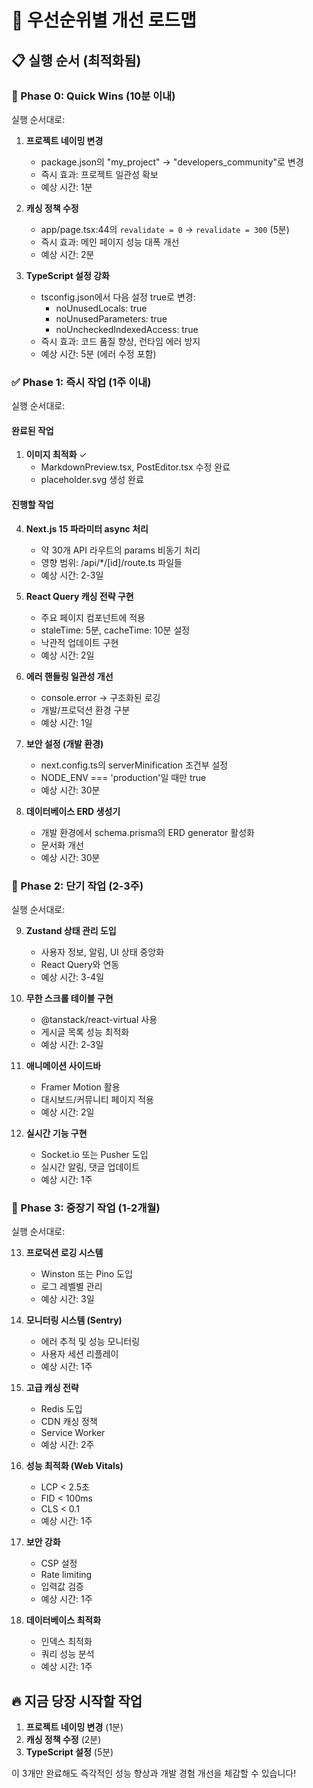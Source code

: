 # 🎯 우선순위별 개선 로드맵

## 📋 실행 순서 (최적화됨)

### 🚀 Phase 0: Quick Wins (10분 이내)
실행 순서대로:

1. **프로젝트 네이밍 변경**
   - package.json의 "my_project" → "developers_community"로 변경
   - 즉시 효과: 프로젝트 일관성 확보
   - 예상 시간: 1분

2. **캐싱 정책 수정**
   - app/page.tsx:44의 `revalidate = 0` → `revalidate = 300` (5분)
   - 즉시 효과: 메인 페이지 성능 대폭 개선
   - 예상 시간: 2분

3. **TypeScript 설정 강화**
   - tsconfig.json에서 다음 설정 true로 변경:
     - noUnusedLocals: true
     - noUnusedParameters: true
     - noUncheckedIndexedAccess: true
   - 즉시 효과: 코드 품질 향상, 런타임 에러 방지
   - 예상 시간: 5분 (에러 수정 포함)

### ✅ Phase 1: 즉시 작업 (1주 이내)
실행 순서대로:

#### 완료된 작업
1. **이미지 최적화** ✓
   - MarkdownPreview.tsx, PostEditor.tsx 수정 완료
   - placeholder.svg 생성 완료

#### 진행할 작업
4. **Next.js 15 파라미터 async 처리**
   - 약 30개 API 라우트의 params 비동기 처리
   - 영향 범위: /api/*/[id]/route.ts 파일들
   - 예상 시간: 2-3일

5. **React Query 캐싱 전략 구현**
   - 주요 페이지 컴포넌트에 적용
   - staleTime: 5분, cacheTime: 10분 설정
   - 낙관적 업데이트 구현
   - 예상 시간: 2일

6. **에러 핸들링 일관성 개선**
   - console.error → 구조화된 로깅
   - 개발/프로덕션 환경 구분
   - 예상 시간: 1일

7. **보안 설정 (개발 환경)**
   - next.config.ts의 serverMinification 조건부 설정
   - NODE_ENV === 'production'일 때만 true
   - 예상 시간: 30분

8. **데이터베이스 ERD 생성기**
   - 개발 환경에서 schema.prisma의 ERD generator 활성화
   - 문서화 개선
   - 예상 시간: 30분

### 📅 Phase 2: 단기 작업 (2-3주)
실행 순서대로:

9. **Zustand 상태 관리 도입**
   - 사용자 정보, 알림, UI 상태 중앙화
   - React Query와 연동
   - 예상 시간: 3-4일

10. **무한 스크롤 테이블 구현**
    - @tanstack/react-virtual 사용
    - 게시글 목록 성능 최적화
    - 예상 시간: 2-3일

11. **애니메이션 사이드바**
    - Framer Motion 활용
    - 대시보드/커뮤니티 페이지 적용
    - 예상 시간: 2일

12. **실시간 기능 구현**
    - Socket.io 또는 Pusher 도입
    - 실시간 알림, 댓글 업데이트
    - 예상 시간: 1주

### 🎯 Phase 3: 중장기 작업 (1-2개월)
실행 순서대로:

13. **프로덕션 로깅 시스템**
    - Winston 또는 Pino 도입
    - 로그 레벨별 관리
    - 예상 시간: 3일

14. **모니터링 시스템 (Sentry)**
    - 에러 추적 및 성능 모니터링
    - 사용자 세션 리플레이
    - 예상 시간: 1주

15. **고급 캐싱 전략**
    - Redis 도입
    - CDN 캐싱 정책
    - Service Worker
    - 예상 시간: 2주

16. **성능 최적화 (Web Vitals)**
    - LCP < 2.5초
    - FID < 100ms
    - CLS < 0.1
    - 예상 시간: 1주

17. **보안 강화**
    - CSP 설정
    - Rate limiting
    - 입력값 검증
    - 예상 시간: 1주

18. **데이터베이스 최적화**
    - 인덱스 최적화
    - 쿼리 성능 분석
    - 예상 시간: 1주

## 🔥 지금 당장 시작할 작업

1. **프로젝트 네이밍 변경** (1분)
2. **캐싱 정책 수정** (2분)
3. **TypeScript 설정** (5분)

이 3개만 완료해도 즉각적인 성능 향상과 개발 경험 개선을 체감할 수 있습니다!